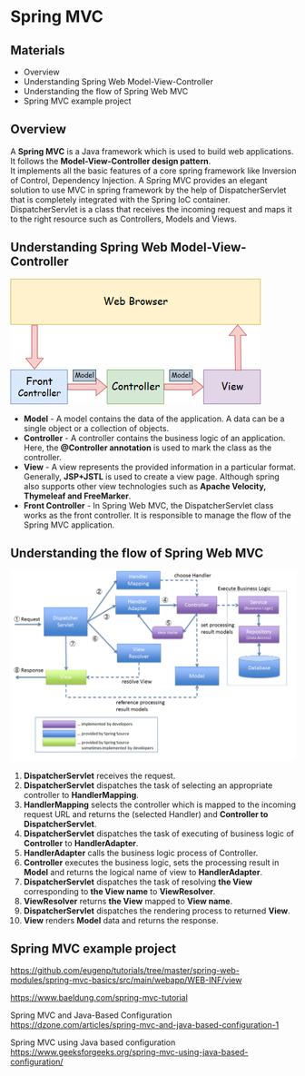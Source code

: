 # Spring MVC

## Materials
+ Overview
+ Understanding Spring Web Model-View-Controller
+ Understanding the flow of Spring Web MVC
+ Spring MVC example project

## Overview
A **Spring MVC** is a Java framework which is used to build web applications. It follows the **Model-View-Controller design pattern**.<br>
It implements all the basic features of a core spring framework like Inversion of Control, Dependency Injection.
A Spring MVC provides an elegant solution to use MVC in spring framework by the help of DispatcherServlet that is completely 
integrated with the Spring IoC container. DispatcherServlet is a class that receives the incoming request and maps it to the right resource such as Controllers, Models and Views.

## Understanding Spring Web Model-View-Controller

![Spring Web Model-View-Controller](media/spring-web-model-view-controller.png)

- **Model** - A model contains the data of the application. A data can be a single object or a collection of objects.
- **Controller** - A controller contains the business logic of an application. Here, the **@Controller annotation** is used to mark the class as the controller.
- **View** - A view represents the provided information in a particular format. Generally, **JSP+JSTL** is used to create a view page. Although spring also supports other view technologies such as **Apache Velocity, Thymeleaf and FreeMarker**.<br>
- **Front Controller** - In Spring Web MVC, the DispatcherServlet class works as the front controller. It is responsible to manage the flow of the Spring MVC application.


## Understanding the flow of Spring Web MVC

![Request Lifecycle In Spring MVC](media/RequestLifecycle.png)

1. **DispatcherServlet** receives the request.
2. **DispatcherServlet** dispatches the task of selecting an appropriate controller to **HandlerMapping**.
3. **HandlerMapping** selects the controller which is mapped to the incoming request URL and returns the (selected Handler) and **Controller to DispatcherServlet**.
4. **DispatcherServlet** dispatches the task of executing of business logic of **Controller** to **HandlerAdapter**.
5. **HandlerAdapter** calls the business logic process of Controller.
6. **Controller** executes the business logic, sets the processing result in **Model** and returns the logical name of view to **HandlerAdapter**.
7. **DispatcherServlet** dispatches the task of resolving **the View** corresponding to **the View name** to **ViewResolver**. 
8. **ViewResolver** returns **the View** mapped to **View name**.
9. **DispatcherServlet** dispatches the rendering process to returned **View**.
10. **View** renders **Model** data and returns the response.


## Spring MVC example project
https://github.com/eugenp/tutorials/tree/master/spring-web-modules/spring-mvc-basics/src/main/webapp/WEB-INF/view

https://www.baeldung.com/spring-mvc-tutorial

Spring MVC and Java-Based Configuration
https://dzone.com/articles/spring-mvc-and-java-based-configuration-1

Spring MVC using Java based configuration
https://www.geeksforgeeks.org/spring-mvc-using-java-based-configuration/

